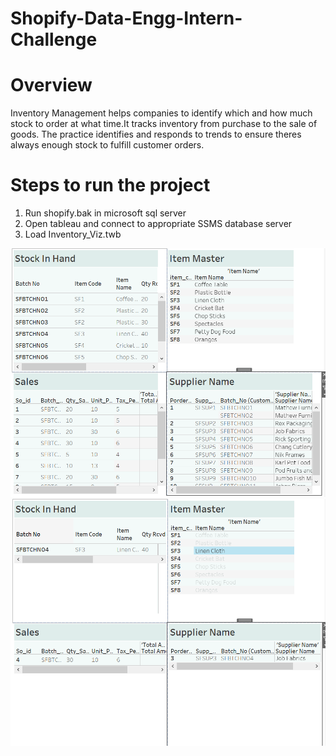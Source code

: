 # Shopify-Data-Engg-Intern-Challenge

# Overview
Inventory Management helps companies to identify which and how much stock to order at what time.It tracks
inventory from purchase to the sale of goods. The practice identifies and responds to trends to ensure
theres always enough stock to fulfill customer orders.



# Steps to run the project
1. Run shopify.bak in microsoft sql server
2. Open tableau and connect to appropriate SSMS database server  
3. Load Inventory_Viz.twb 

![Dashboard For Inventory](/Screenshots/Dashboard_For_Inventory.png?raw=true "Dashboard For Inventory")
![Dashboard For Inventory With Filter](/Screenshots/Dashboard_For_Inventory_With_Filter.png?raw=true "Dashboard For Inventory With Filter")